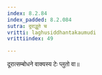 ```yaml
---
index: 8.2.84
index_padded: 8.2.084
sutra: दूराद्धूते च
vritti: laghusiddhantakaumudi
vrittiindex: 49

---
```

दूरात्सम्बोधने वाक्यस्य टेः प्लुतो वा॥